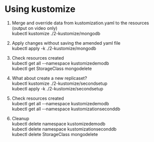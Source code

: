 # Using kustomize

1. Merge and override data from kustomization.yaml to the resources (output on video only)  
kubectl kustomize ./2-kustomize/mongodb  

2. Apply changes without saving the amended yaml file  
kubectl apply -k ./2-kustomize/mongodb  

3. Check resources created  
kubectl get all --namespace kustomizedemodb  
kubectl get StorageClass mongodelete  

4. What about create a new replicaset?  
kubectl kustomize ./2-kustomize/secondsetup  
kubectl apply -k ./2-kustomize/secondsetup  

5. Check resources created  
kubectl get all --namespace kustomizedemodb  
kubectl get all --namespace kustomizationseconddb  

6. Cleanup  
kubectl delete namespace kustomizedemodb  
kubectl delete namespace kustomizationseconddb  
kubectl delete StorageClass mongodelete  

